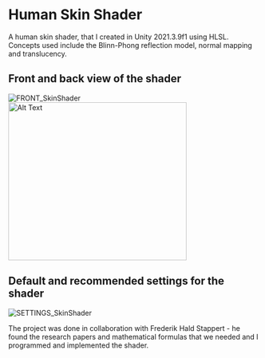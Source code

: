 # Human Skin Shader

A human skin shader, that I created in Unity 2021.3.9f1 using HLSL. 
Concepts used include the Blinn-Phong reflection model, normal mapping and translucency.

## Front and back view of the shader

![FRONT_SkinShader](https://github.com/user-attachments/assets/63567bc5-de0e-4f51-9a04-31398b3caad3)
<img src="https://github.com/user-attachments/assets/95f0e35b-fba9-4faf-abef-d1eb668fc7b9" alt="Alt Text" width="357" height="317">

## Default and recommended settings for the shader

![SETTINGS_SkinShader](https://github.com/user-attachments/assets/9b4b561f-216a-4d19-a4fa-23ec33508d9c)

The project was done in collaboration with Frederik Hald Stappert - he found the research papers and mathematical formulas that we needed and I programmed and implemented the shader.
